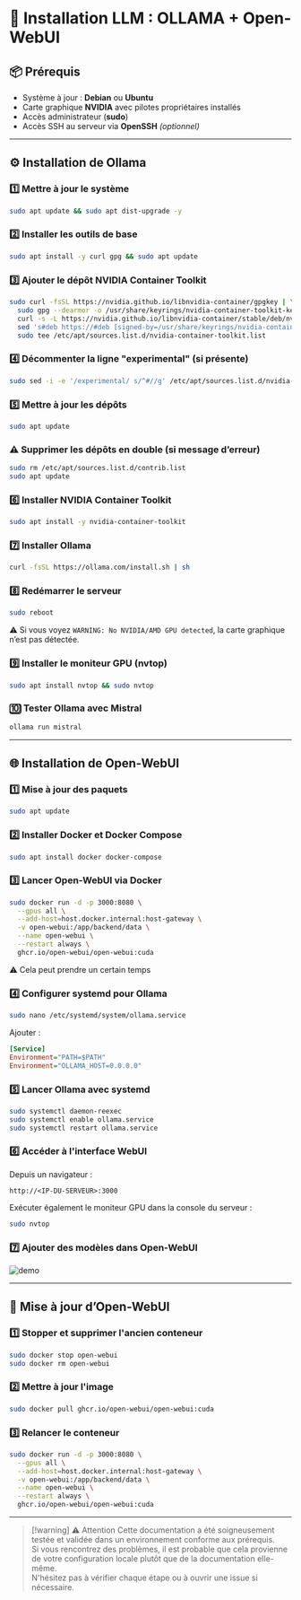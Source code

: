 # 🧠 Installation LLM : OLLAMA + Open-WebUI

## 📦 Prérequis

* Système à jour : **Debian** ou **Ubuntu**
* Carte graphique **NVIDIA** avec pilotes propriétaires installés
* Accès administrateur (**sudo**)
* Accès SSH au serveur via **OpenSSH** *(optionnel)*

---

## ⚙️ Installation de Ollama

### 1️⃣ Mettre à jour le système

```bash
sudo apt update && sudo apt dist-upgrade -y
```

### 2️⃣ Installer les outils de base

```bash
sudo apt install -y curl gpg && sudo apt update
```

### 3️⃣ Ajouter le dépôt NVIDIA Container Toolkit

```bash
sudo curl -fsSL https://nvidia.github.io/libnvidia-container/gpgkey | \
  sudo gpg --dearmor -o /usr/share/keyrings/nvidia-container-toolkit-keyring.gpg && \
  curl -s -L https://nvidia.github.io/libnvidia-container/stable/deb/nvidia-container-toolkit.list | \
  sed 's#deb https://#deb [signed-by=/usr/share/keyrings/nvidia-container-toolkit-keyring.gpg] https://#g' | \
  sudo tee /etc/apt/sources.list.d/nvidia-container-toolkit.list
```

### 4️⃣ Décommenter la ligne "experimental" (si présente)

```bash
sudo sed -i -e '/experimental/ s/^#//g' /etc/apt/sources.list.d/nvidia-container-toolkit.list
```

### 5️⃣ Mettre à jour les dépôts

```bash
sudo apt update
```

### ⚠️ Supprimer les dépôts en double (si message d’erreur)

```bash
sudo rm /etc/apt/sources.list.d/contrib.list
sudo apt update
```

### 6️⃣ Installer NVIDIA Container Toolkit

```bash
sudo apt install -y nvidia-container-toolkit
```

### 7️⃣ Installer Ollama

```bash
curl -fsSL https://ollama.com/install.sh | sh
```

### 8️⃣ Redémarrer le serveur

```bash
sudo reboot
```

⚠️ Si vous voyez `WARNING: No NVIDIA/AMD GPU detected`, la carte graphique n’est pas détectée.

### 9️⃣ Installer le moniteur GPU (nvtop)

```bash
sudo apt install nvtop && sudo nvtop
```

### 🔟 Tester Ollama avec Mistral

```bash
ollama run mistral
```

---

## 🌐 Installation de Open-WebUI

### 1️⃣ Mise à jour des paquets

```bash
sudo apt update
```

### 2️⃣ Installer Docker et Docker Compose

```bash
sudo apt install docker docker-compose
```

### 3️⃣ Lancer Open-WebUI via Docker

```bash
sudo docker run -d -p 3000:8080 \
  --gpus all \
  --add-host=host.docker.internal:host-gateway \
  -v open-webui:/app/backend/data \
  --name open-webui \
  --restart always \
  ghcr.io/open-webui/open-webui:cuda
```

⚠️ Cela peut prendre un certain temps

### 4️⃣ Configurer systemd pour Ollama

```bash
sudo nano /etc/systemd/system/ollama.service
```

Ajouter :

```ini
[Service]
Environment="PATH=$PATH"
Environment="OLLAMA_HOST=0.0.0.0"
```

### 5️⃣ Lancer Ollama avec systemd

```bash
sudo systemctl daemon-reexec
sudo systemctl enable ollama.service
sudo systemctl restart ollama.service
```

### 6️⃣ Accéder à l'interface WebUI

Depuis un navigateur :

```
http://<IP-DU-SERVEUR>:3000
```

Exécuter également le moniteur GPU dans la console du serveur :

```bash
sudo nvtop
```

### 7️⃣ Ajouter des modèles dans Open-WebUI

![demo](https://github.com/user-attachments/assets/14220a3a-0ee0-4892-a604-4e4b4d97c347)

---

## 🔄 Mise à jour d’Open-WebUI

### 1️⃣ Stopper et supprimer l'ancien conteneur

```bash
sudo docker stop open-webui
sudo docker rm open-webui
```

### 2️⃣ Mettre à jour l'image

```bash
sudo docker pull ghcr.io/open-webui/open-webui:cuda
```

### 3️⃣ Relancer le conteneur

```bash
sudo docker run -d -p 3000:8080 \
  --gpus all \
  --add-host=host.docker.internal:host-gateway \
  -v open-webui:/app/backend/data \
  --name open-webui \
  --restart always \
  ghcr.io/open-webui/open-webui:cuda
```
---

> [!warning] ⚠️ Attention
> Cette documentation a été soigneusement testée et validée dans un environnement conforme aux prérequis.  
> Si vous rencontrez des problèmes, il est probable que cela provienne de votre configuration locale plutôt que de la documentation elle-même.  
> N'hésitez pas à vérifier chaque étape ou à ouvrir une issue si nécessaire.


